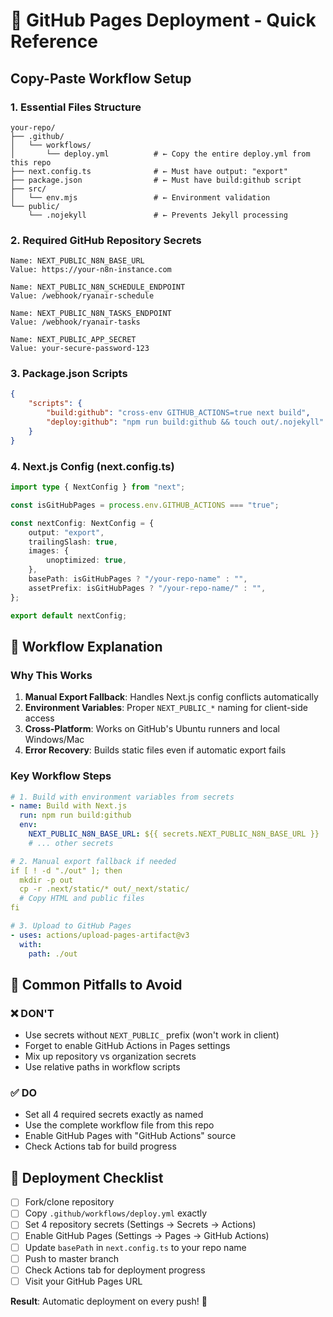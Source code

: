 # 🚀 GitHub Pages Deployment - Quick Reference

## Copy-Paste Workflow Setup

### 1. Essential Files Structure

```
your-repo/
├── .github/
│   └── workflows/
│       └── deploy.yml          # ← Copy the entire deploy.yml from this repo
├── next.config.ts              # ← Must have output: "export"
├── package.json                # ← Must have build:github script
├── src/
│   └── env.mjs                 # ← Environment validation
└── public/
    └── .nojekyll               # ← Prevents Jekyll processing
```

### 2. Required GitHub Repository Secrets

```
Name: NEXT_PUBLIC_N8N_BASE_URL
Value: https://your-n8n-instance.com

Name: NEXT_PUBLIC_N8N_SCHEDULE_ENDPOINT
Value: /webhook/ryanair-schedule

Name: NEXT_PUBLIC_N8N_TASKS_ENDPOINT
Value: /webhook/ryanair-tasks

Name: NEXT_PUBLIC_APP_SECRET
Value: your-secure-password-123
```

### 3. Package.json Scripts

```json
{
	"scripts": {
		"build:github": "cross-env GITHUB_ACTIONS=true next build",
		"deploy:github": "npm run build:github && touch out/.nojekyll"
	}
}
```

### 4. Next.js Config (next.config.ts)

```typescript
import type { NextConfig } from "next";

const isGitHubPages = process.env.GITHUB_ACTIONS === "true";

const nextConfig: NextConfig = {
	output: "export",
	trailingSlash: true,
	images: {
		unoptimized: true,
	},
	basePath: isGitHubPages ? "/your-repo-name" : "",
	assetPrefix: isGitHubPages ? "/your-repo-name/" : "",
};

export default nextConfig;
```

## 🔧 Workflow Explanation

### Why This Works

1. **Manual Export Fallback**: Handles Next.js config conflicts automatically
2. **Environment Variables**: Proper `NEXT_PUBLIC_*` naming for client-side access
3. **Cross-Platform**: Works on GitHub's Ubuntu runners and local Windows/Mac
4. **Error Recovery**: Builds static files even if automatic export fails

### Key Workflow Steps

```yaml
# 1. Build with environment variables from secrets
- name: Build with Next.js
  run: npm run build:github
  env:
    NEXT_PUBLIC_N8N_BASE_URL: ${{ secrets.NEXT_PUBLIC_N8N_BASE_URL }}
    # ... other secrets

# 2. Manual export fallback if needed
if [ ! -d "./out" ]; then
  mkdir -p out
  cp -r .next/static/* out/_next/static/
  # Copy HTML and public files
fi

# 3. Upload to GitHub Pages
- uses: actions/upload-pages-artifact@v3
  with:
    path: ./out
```

## 🚨 Common Pitfalls to Avoid

### ❌ **DON'T**

- Use secrets without `NEXT_PUBLIC_` prefix (won't work in client)
- Forget to enable GitHub Actions in Pages settings
- Mix up repository vs organization secrets
- Use relative paths in workflow scripts

### ✅ **DO**

- Set all 4 required secrets exactly as named
- Use the complete workflow file from this repo
- Enable GitHub Pages with "GitHub Actions" source
- Check Actions tab for build progress

## 🎯 Deployment Checklist

- [ ] Fork/clone repository
- [ ] Copy `.github/workflows/deploy.yml` exactly
- [ ] Set 4 repository secrets (Settings → Secrets → Actions)
- [ ] Enable GitHub Pages (Settings → Pages → GitHub Actions)
- [ ] Update `basePath` in `next.config.ts` to your repo name
- [ ] Push to master branch
- [ ] Check Actions tab for deployment progress
- [ ] Visit your GitHub Pages URL

**Result**: Automatic deployment on every push! 🎉

